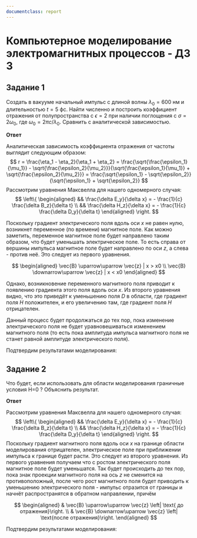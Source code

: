 ```yaml
---
documentclass: report
---
```


# Компьютерное моделирование электромагнитных процессов - ДЗ 3

## Задание 1

Создать в вакууме начальный импульс с длиной волны $\lambda_0=600$ нм и длительностью $t=5$ фс. Найти численно и построить коэффициент отражения от полупространства с $\epsilon=2$ при наличии поглощения с $\sigma=2\omega_0$, где $\omega_0=2\pi c / \lambda_0$. Сравнить с аналитической зависимостью.

**Ответ**

Аналитическая зависимость коэффициента отражения от частоты выглядит следующим образом:
$$
r = \frac{\eta_1 - \eta_2}{\eta_1 + \eta_2} = \frac{\sqrt{\frac{\epsilon_1}{\mu_1}} - \sqrt{\frac{\epsilon_2}{\mu_2}}}{\sqrt{\frac{\epsilon_1}{\mu_1}} + \sqrt{\frac{\epsilon_2}{\mu_2}}} = \frac{\sqrt{\epsilon_1} - \sqrt{\epsilon_2}}{\sqrt{\epsilon_1} + \sqrt{\epsilon_2}}
$$
Рассмотрим уравнения Максвелла для нашего одномерного случая:
$$
\left\{
\begin{aligned}
&& \frac{\delta E_y}{\delta x} = - \frac{1}{c} \frac{\delta B_z}{\delta t} \\
&& \frac{\delta H_z}{\delta x} = - \frac{1}{c} \frac{\delta D_y}{\delta t}
\end{aligned}
\right.
$$

<!-- $$ -->
<!-- [\vec{\nabla}; \vec{E}] = -\frac{1}{c}\frac{\delta \vec{B}}{\delta t} -->
<!-- $$ -->

Поскольку градиент электрического поля вдоль оси $x$ не равен нулю, возникнет
переменное (по времени) магнитное поле. Как можно заметить, переменное
магнитное поле будет направлено таким образом, что будет уменьшать
электрическое поле. То есть справа от вершины импульса магнитное поле будет
направлено по оси $z$, а слева - против неё. Это следует из первого уравнения.

$$
\begin{aligned}
\vec{B} \uparrow\uparrow \vec{z} | x > x0 \\
\vec{B} \downarrow\uparrow \vec{z} | x < x0
\end{aligned}
$$

Однако, возникновение переменного магнитного поля приводит к появлению
градиента этого поля вдоль оси $x$. Из второго уравнения видно, что это
приведёт к уменьшению поля $D$ в области, где градиент поля $H$ положителен,
и его увеличению там, где градиент поля $H$ отрицателен.

Данный процесс будет продолжаться до тех пор, пока изменение электрического
поля не будет уравновешиваться изменением магнитного поля (то есть пока
амплитуда импульса магнитного поля не станет равной амплитуде электрического
поля).

Подтвердим результатами моделирования:

<!-- \begin{figure}[H] -->
<!-- \centering -->
<!-- {\includegraphics{img/E_T_0_30.pdf}} -->
<!-- \caption{Распространение импульса E, $T\in [0, 30]$} -->
<!-- \end{figure} -->

<!-- \begin{figure}[H] -->
<!-- \centering -->
<!-- {\includegraphics{img/H_T_0_30.pdf}} -->
<!-- \caption{Распространение импульса H, $T\in [0, 30]$} -->
<!-- \end{figure} -->

<!-- \begin{figure}[H] -->
<!-- \centering -->
<!-- {\includegraphics{img/E_T>30.pdf}} -->
<!-- \caption{Распространение импульса Е, T=0, T>30} -->
<!-- \end{figure} -->
<!-- \begin{figure}[H] -->
<!-- \centering -->
<!-- {\includegraphics{img/H_T>30.pdf}} -->
<!-- \caption{Распространение импульса H, T=0, T>30} -->
<!-- \end{figure} -->

## Задание 2

Что будет, если использовать для области моделирования граничные условия
H=0 ? Объяснить результат.

**Ответ**

Рассмотрим уравнения Максвелла для нашего одномерного случая:
$$
\left\{
\begin{aligned}
&& \frac{\delta E_y}{\delta x} = - \frac{1}{c} \frac{\delta B_z}{\delta t} \\
&& \frac{\delta H_z}{\delta x} = - \frac{1}{c} \frac{\delta D_y}{\delta t}
\end{aligned}
\right.
$$
Поскольку градиент магнитного поля вдоль оси $x$ на границе области
моделирования отрицателен, электрическое поле при приближении импульса
к границе будет расти. Это следует из второго уравнения. Из первого уравнения
получаем что с ростом электрического поля магнитное поле будет уменьшатся. Так
будет происходить до тех пор, пока знак проекции магнитного поля на ось $z$ не
сменится на противоположный, после чего рост магнитного поля будет приводить
к уменьшению электрического поля - импульс отразится от границы и начнёт
распространятся в обратном направлении, причём 

$$
\begin{aligned}
& \vec{B} \uparrow\uparrow \vec{z} \left| \text{ до отражения}\right. \\
& \vec{B} \downarrow\uparrow \vec{z} \left|  \text{после отражения}\right.
\end{aligned}
$$

Подтвердим результатами моделирования:

<!-- \begin{figure}[H] -->
<!-- \centering -->
<!-- {\includegraphics{img/task2_E.pdf}} -->
<!-- \caption{Отражение от границы импульса E} -->
<!-- \end{figure} -->
<!-- \begin{figure}[H] -->
<!-- \centering -->
<!-- {\includegraphics{img/task2_H.pdf}} -->
<!-- \caption{Отражение от границы импульса H} -->
<!-- \end{figure} -->



